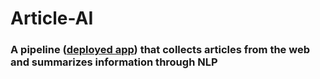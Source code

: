 # Article-AI
### A pipeline ([deployed app](https://article-ai.herokuapp.com/)) that collects articles from the web and summarizes information through NLP
